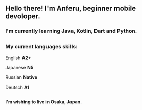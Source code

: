 ## Hello there! I'm Anferu, beginner mobile devoloper.
### I'm currently learning Java, Kotlin, Dart and Python.
##
### My current languages skills:
English __A2+__

Japanese __N5__

Russian __Native__

Deutsch __A1__
##
#### I'm wishing to live in Osaka, Japan.

